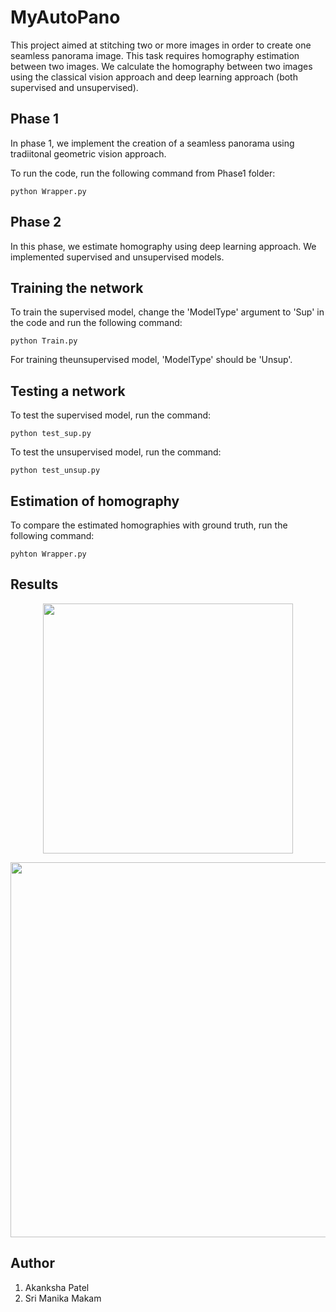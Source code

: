 # MyAutoPano
This project aimed at stitching two or more images in order to create one seamless panorama image. This task requires homography estimation between two images. We calculate the homography between two images using the classical vision approach and deep learning approach (both supervised and unsupervised). 

## Phase 1

In phase 1, we implement the creation of a seamless panorama using tradiitonal geometric vision approach.

To run the code, run the following command from Phase1 folder:

```
python Wrapper.py
```

## Phase 2

In this phase, we estimate homography using deep learning approach. We implemented supervised and unsupervised models.

## Training the network

To train the supervised model, change the 'ModelType' argument to 'Sup' in the code and run the following command:

```
python Train.py
```

For training theunsupervised model, 'ModelType' should be 'Unsup'.


## Testing a network

To test the supervised model, run the command:

```
python test_sup.py
```

To test the unsupervised model, run the command:

```
python test_unsup.py
```
## Estimation of homography

To compare the estimated homographies with ground truth, run the following command:

```
pyhton Wrapper.py
```

## Results

<p align="center">
	<img src="https://github.com/p-akanksha/CMSC733/blob/master/Results/output1.jpg" width="400">
</p>

<p align="center">
	<img src="https://github.com/p-akanksha/CMSC733/blob/master/Results/output2.jpg" width="600">
</p>

## Author

1. Akanksha Patel
2. Sri Manika Makam
